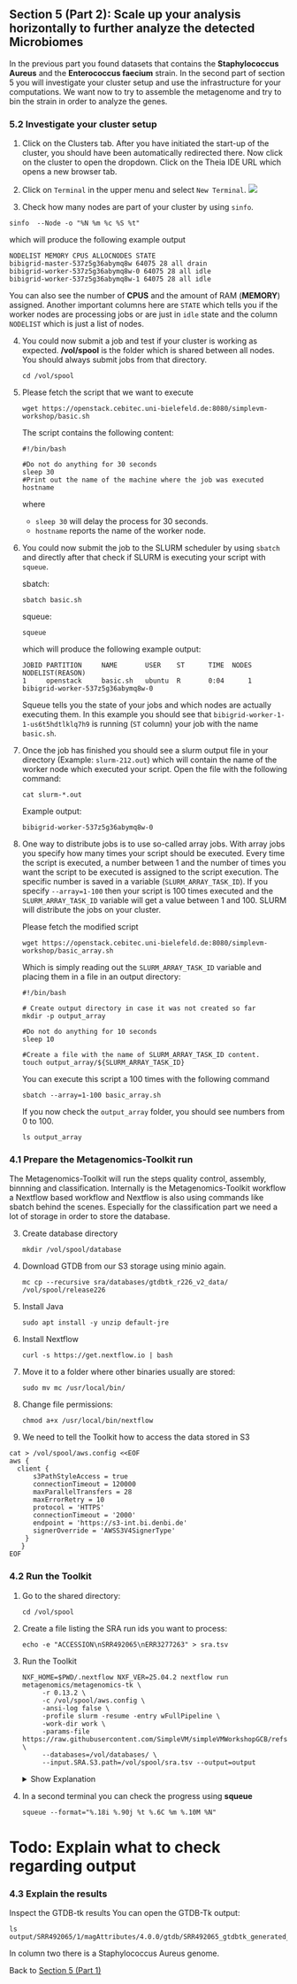 ## Section 5 (Part 2): Scale up your analysis horizontally to further analyze the detected Microbiomes


In the previous part you found datasets that contains the **Staphylococcus Aureus** and the **Enterococcus faecium** strain. 
In the second part of section 5 you will investigate your cluster setup and use the infrastructure
for your computations. We want now to try to assemble the metagenome and try to bin the strain in order to analyze the genes.

### 5.2 Investigate your cluster setup

1. Click on the Clusters tab. After you have initiated the start-up of the cluster,
   you should have been automatically redirected there. Now click on the cluster to open the dropdown.
   Click on the Theia IDE URL which opens a new browser tab.

2. Click on `Terminal` in the upper menu and select `New Terminal`.
   ![](figures/terminal.png)

3. Check how many nodes  are part of your cluster by using `sinfo`. 

```
sinfo  --Node -o "%N %m %c %S %t"
```
which will produce the following example output
```
NODELIST MEMORY CPUS ALLOCNODES STATE
bibigrid-master-537z5g36abymq8w 64075 28 all drain
bibigrid-worker-537z5g36abymq8w-0 64075 28 all idle
bibigrid-worker-537z5g36abymq8w-1 64075 28 all idle
```
You can also see the number of **CPUS** and the amount of RAM (**MEMORY**) assigned.
Another important columns here are `STATE` which tells you if the worker nodes are processing jobs
or are just in `idle` state and the column `NODELIST` which is just a list of nodes.

4. You could now submit a job and test if your cluster is working as expected.
   **/vol/spool** is the folder which is shared between all nodes. You should always submit jobs
   from that directory.
   ```
   cd /vol/spool
   ```

5. Please fetch the script that we want to execute
   ```
   wget https://openstack.cebitec.uni-bielefeld.de:8080/simplevm-workshop/basic.sh
   ```
   The script contains the following content:
   ```
   #!/bin/bash
   
   #Do not do anything for 30 seconds 
   sleep 30
   #Print out the name of the machine where the job was executed
   hostname
   ```
   where
    * `sleep 30` will delay the process for 30 seconds.
    * `hostname` reports the name of the worker node.

6. You could now submit the job to the SLURM scheduler by using `sbatch` and directly after that
   check if SLURM is executing your script with `squeue`.

   sbatch:
   ```
   sbatch basic.sh
   ```
   
   squeue:
   ```
   squeue
   ```
   which will produce the following example output:
   ```
   JOBID PARTITION     NAME       USER    ST      TIME  NODES NODELIST(REASON)
   1     openstack     basic.sh   ubuntu  R       0:04      1 bibigrid-worker-537z5g36abymq8w-0
   ```
   Squeue tells you the state of your jobs and which nodes are actually executing them.
   In this example you should see that `bibigrid-worker-1-1-us6t5hdtlklq7h9` is running (`ST` column) your job
   with the name `basic.sh`.

7. Once the job has finished you should see a slurm output file in your directory (Example: `slurm-212.out`)
   which will contain the name of the worker node which executed your script.
   Open the file with the following command:
   ```
   cat slurm-*.out
   ```
   Example output:
   ```
   bibigrid-worker-537z5g36abymq8w-0
   ```

8. One way to distribute jobs is to use so-called array jobs. With array jobs you specify how many times
   your script should be executed. Every time the script is executed, a number between 1 and the number of times
   you want the script to be executed is assigned to the script execution. The specific number is saved in a
   variable (`SLURM_ARRAY_TASK_ID`). If you specify `--array=1-100` then your script is 100 times executed and
   the `SLURM_ARRAY_TASK_ID` variable will get a value between 1 and 100. SLURM will distribute the
   jobs on your cluster.

   Please fetch the modified script
   ```
   wget https://openstack.cebitec.uni-bielefeld.de:8080/simplevm-workshop/basic_array.sh
   ```

   Which is simply reading out the `SLURM_ARRAY_TASK_ID` variable and placing them in a file in an
   output directory:

   ```
   #!/bin/bash
   
   # Create output directory in case it was not created so far
   mkdir -p output_array
   
   #Do not do anything for 10 seconds 
   sleep 10
   
   #Create a file with the name of SLURM_ARRAY_TASK_ID content. 
   touch output_array/${SLURM_ARRAY_TASK_ID}
   ```
 
   You can execute this script a 100 times with the following command 
   ```
   sbatch --array=1-100 basic_array.sh
   ```
   
   If you now check the `output_array` folder, you should see numbers from 0 to 100.
   ```
   ls output_array
   ```

### 4.1 Prepare the Metagenomics-Toolkit run  

The Metagenomics-Toolkit will run the steps quality control, assembly, binnning and classification.
Internally is the Metagenomics-Toolkit workflow a Nextflow based workflow and Nextflow is also using commands like sbatch behind the scenes. 
Especially for the classification part we need a lot of storage in order to store the database.

3. Create database directory

   ```
   mkdir /vol/spool/database
   ```

4. Download GTDB from our S3 storage using minio again. 

   ```
   mc cp --recursive sra/databases/gtdbtk_r226_v2_data/ /vol/spool/release226
   ```

5. Install Java 

   ```
   sudo apt install -y unzip default-jre 
   ```

6. Install Nextflow

   ```
   curl -s https://get.nextflow.io | bash
   ```

6. Move it to a folder where other binaries usually are stored:
   ```
   sudo mv mc /usr/local/bin/
   ```

7. Change file permissions:
   ```
   chmod a+x /usr/local/bin/nextflow
   ```

8. We need to tell the Toolkit how to access the data stored in S3

```
cat > /vol/spool/aws.config <<EOF
aws {
  client {
      s3PathStyleAccess = true
      connectionTimeout = 120000
      maxParallelTransfers = 28
      maxErrorRetry = 10
      protocol = 'HTTPS'
      connectionTimeout = '2000'
      endpoint = 'https://s3-int.bi.denbi.de'
      signerOverride = 'AWSS3V4SignerType'
    }
   }
EOF 
```

### 4.2 Run the Toolkit

1. Go to the shared directory:
   ```
   cd /vol/spool
   ```

2. Create a file listing the SRA run ids you want to process: 
   ```
   echo -e "ACCESSION\nSRR492065\nERR3277263" > sra.tsv 
   ```
   
2. Run the Toolkit 
   ```
   NXF_HOME=$PWD/.nextflow NXF_VER=25.04.2 nextflow run metagenomics/metagenomics-tk \
        -r 0.13.2 \
        -c /vol/spool/aws.config \
        -ansi-log false \
        -profile slurm -resume -entry wFullPipeline \
        -work-dir work \
        -params-file https://raw.githubusercontent.com/SimpleVM/simpleVMWorkshopGCB/refs/heads/main/config/fullPipeline_illumina_nanpore.yml \
        --databases=/vol/databases/ \
        --input.SRA.S3.path=/vol/spool/sra.tsv --output=output
   ``` 

   <details><summary>Show Explanation</summary>
   </details>

3. In a second terminal you can check the progress using **squeue**
   ```
   squeue --format="%.18i %.90j %t %.6C %m %.10M %N"
   ```

# Todo: Explain what to check regarding output

### 4.3 Explain the results

   Inspect the GTDB-tk results
   You can open the GTDB-Tk output:
   ```
   ls output/SRR492065/1/magAttributes/4.0.0/gtdb/SRR492065_gtdbtk_generated_combined.tsv   
   ```

   In column two there is a Staphylococcus Aureus genome.

Back to [Section 5 (Part 1)](part51.md)
